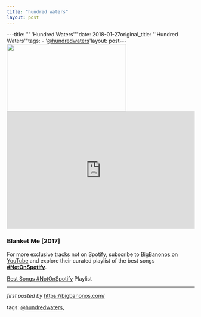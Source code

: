 ```yaml
---
title: "hundred waters"
layout: post
---
```

---title: "' 'Hundred Waters''"date: 2018-01-27original_title: "'Hundred Waters'"tags:  - '[@hundredwaters](/tags/hundredwaters/)'layout: post---<a href="https://cdn3.pitchfork.com/longform/54/hundredwaters1440.jpg" imageanchor="1" ><img border="0" src="https://cdn3.pitchfork.com/longform/54/hundredwaters1440.jpg" width="320" height="180" data-original-width="800" data-original-height="450" /></a><iframe width="100%" height="315" src="https://www.youtube.com/embed/videoseries?list=PLtuNtuTatqI07jwuowNiKVKSQAJnIhH4S" frameborder="0" allow="autoplay; encrypted-media" allowfullscreen></iframe><h3>Blanket Me [2017]</h3><!--Subscribe and Playlist Links--><div>    <p>For more exclusive tracks not on Spotify, subscribe to <a href="https://www.youtube.com/[@BigBanonos](/tags/BigBanonos/)" target="_blank">BigBanonos on YouTube</a> and explore their curated playlist of the best songs <strong>[#NotOnSpotify](/tags/NotOnSpotify/)</strong>.</p>    <p><a href="https://www.youtube.com/playlist?list=PLtuNtuTatqI0kFahUCbtbfenC_ET5O_tr" target="_blank">Best Songs [#NotOnSpotify](/tags/NotOnSpotify/) Playlist<br /></a></p></div><hr /><p><em>first posted by</em> <a href="https://bigbanonos.com/" rel="noopener" target="_new">https://bigbanonos.com/</a></p><p>tags: [@hundredwaters](/tags/hundredwaters/),</p>